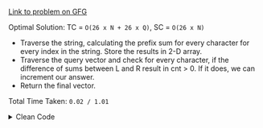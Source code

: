 [Link to problem on GFG](https://practice.geeksforgeeks.org/problems/queries-on-strings5636/1/)

Optimal Solution: TC = `O(26 x N + 26 x Q)`, SC = `O(26 x N)`

* Traverse the string, calculating the prefix sum for every character for every index in the string. Store the results in 2-D array. <br>
* Traverse the query vector and check for every character, if the difference of sums between L and R result in cnt > 0. If it does, we can increment our answer. <br>
* Return the final vector. <br>

Total Time Taken: `0.02 / 1.01`


<details><summary>Clean Code</summary>

![](https://github.com/archishmanghos/code-images/blob/master/GFG/Queries-on-Strings.png)

</details>
